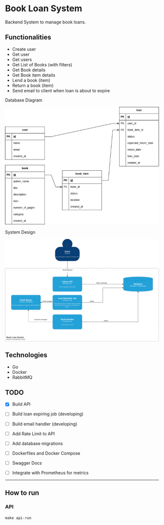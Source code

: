 
# Book Loan System

Backend System to manage book loans.

## Functionalities

- Create user
- Get user
- Get users
- Get List of Books (with filters)
- Get Book details
- Get Book item details
- Lend a book (item)
- Return a book (item)
- Send email to client when loan is about to expire

Database Diagram

![database modeling](book_loan_system-DB.drawio.png "Title")

System Design

![system design](book_loan_system-system_design.drawio.png "Title")

## Technologies

- Go
- Docker
- RabbitMQ

## TODO

- [X] Build API
- [ ] Build loan expiring job (developing)
- [ ] Build email handler (developing)
- [ ] Add Rate Limit to API
- [ ] Add database migrations
- [ ] Dockerfiles and Docker Compose
- [ ] Swagger Docs
- [ ] Integrate with Prometheus for metrics


---

## How to run

### API

`make api-run`
